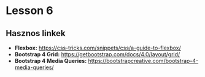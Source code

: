 # Lesson 6

## Hasznos linkek

- **Flexbox:** https://css-tricks.com/snippets/css/a-guide-to-flexbox/
- **Bootstrap 4 Grid:** https://getbootstrap.com/docs/4.0/layout/grid/
- **Bootstrap 4 Media Queries:** https://bootstrapcreative.com/bootstrap-4-media-queries/
